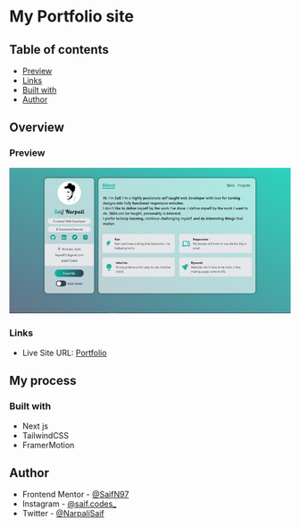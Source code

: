 # My Portfolio site

## Table of contents

- [Preview](#preview)
- [Links](#links)
- [Built with](#built-with)
- [Author](#author)

## Overview

### Preview

![Finished Preview of HomeScreen](/public/preview.jpg)

### Links

- Live Site URL: [Portfolio](https://)

## My process

### Built with

- Next js
- TailwindCSS
- FramerMotion

## Author

- Frontend Mentor - [@SaifN97](https://www.frontendmentor.io/profile/SaifN97)
- Instagram - [@saif.codes\_](https://www.instagram.com/saif.codes_)
- Twitter - [@NarpaliSaif](https://twitter.com/NarpaliSaif)
